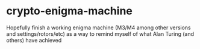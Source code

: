 # crypto-enigma-machine
Hopefully finish a working enigma machine (M3/M4 among other versions and settings/rotors/etc) as a way to remind myself of what Alan Turing (and others) have achieved
